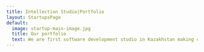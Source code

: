 ```yaml
---
title: Intellection Studio|Portfolio
layout: StartupsPage
default:
  image: startup-main-image.jpg
  title: Our portfolio
  text: We are first software development studio in Kazakhstan making complex apps for international clients using latest technological trends like React, React-Native, Virtual Reality, Augmented Reality for iOS, Anroid and Web.
---
```

